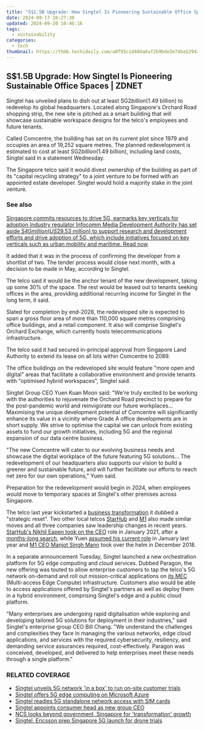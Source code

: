 ```yaml
---
title: "S$1.5B Upgrade: How Singtel Is Pioneering Sustainable Office Spaces | ZDNET"
date: 2024-09-17 16:27:30
updated: 2024-09-20 10:46:16
tags:
  - sustainability
categories:
  - tech
thumbnail: https://thmb.techidaily.com/a0f93c1d40da6af2b9bde3e74ba5294285ae770778758b00dbab648f390ba250.jpg
---
```


## S$1.5B Upgrade: How Singtel Is Pioneering Sustainable Office Spaces | ZDNET

Singtel has unveiled plans to dish out at least SG$2 billion ($1.49 billion) to redevelop its global headquarters. Located along Singapore's Orchard Road shopping strip, the new site is pitched as a smart building that will showcase sustainable workspace designs for the telco's employees and future tenants. 

Called Comcentre, the building has sat on its current plot since 1979 and occupies an area of 19,252 square metres. The planned redevelopment is estimated to cost at least SG$2 billion ($1.49 billion), including land costs, Singtel said in a statement Wednesday. 

The Singapore telco said it would divest ownership of the building as part of its "capital recycling strategy" to a joint venture to be formed with an appointed estate developer. Singtel would hold a majority stake in the joint venture. 

### See also

[Singapore commits resources to drive 5G, earmarks key verticals for adoption Industry regulator Infocomm Media Development Authority has set aside S$40 million (US$29.53 million) to support research and development efforts and drive adoption of 5G, which include initiatives focused on key verticals such as urban mobility and maritime.  Read now](https://www.zdnet.com/article/singapore-commits-resources-to-drive-5g-earmarks-key-verticals-for-adoption/)

It added that it was in the process of confirming the developer from a shortlist of two. The tender process would close next month, with a decision to be made in May, according to Singtel. 

The telco said it would be the anchor tenant of the new development, taking up some 30% of the space. The rest would be leased out to tenants seeking offices in the area, providing additional recurring income for Singtel in the long term, it said. 

Slated for completion by end-2028, the redeveloped site is expected to span a gross floor area of more than 110,000 square metres comprising office buildings, and a retail component. It also will comprise Singtel's Orchard Exchange, which currently hosts telecommunications infrastructure. 

The telco said it had secured in-principal approval from Singapore Land Authority to extend its lease on all lots within Comcentre to 2089\. 

The office buildings on the redeveloped site would feature "more open and digital" areas that facilitate a collaborative environment and provide tenants with "optimised hybrid workspaces", Singtel said. 

Singtel Group CEO Yuen Kuan Moon said: "We're truly excited to be working with the authorities to rejuvenate the Orchard Road precinct to prepare for the post-pandemic world and reinvigorate our future workplaces... Maximising the unique development potential of Comcentre will significantly enhance its value in a vicinity where Grade A office developments are in short supply. We strive to optimise the capital we can unlock from existing assets to fund our growth initiatives, including 5G and the regional expansion of our data centre business.

"The new Comcentre will cater to our evolving business needs and showcase the digital workplace of the future featuring 5G solutions... The redevelopment of our headquarters also supports our vision to build a greener and sustainable future, and will further facilitate our efforts to reach net zero for our own operations," Yuen said. 

Preparation for the redevelopment would begin in 2024, when employees would move to temporary spaces at Singtel's other premises across Singapore. 

The telco last year kickstarted a [business transformation](https://www.zdnet.com/article/ncs-looks-beyond-government-singapore-for-transformation-growth/) it dubbed a "strategic reset". Two other local telcos [StarHub](https://www.zdnet.com/article/starhub-unveils-five-year-transformation-plan-focused-on-digital-life/) and [M1](https://www.zdnet.com/article/m1-to-delist-begin-transformation-journey/) also made similar moves and all three companies saw leadership changes in recent years. [StarHub's Nikhil Eapen took on the CEO](https://www.starhub.com/about-us/newsroom/2020/december/starhub-appoints-nikhil-eapen-as-ceo.html) role in January 2021, after a [months-long search](https://www.zdnet.com/article/starhub-on-the-hunt-for-new-ceo/), while Yuen [assumed his current role](https://www.zdnet.com/article/singtel-appoints-consumer-head-as-new-group-ceo/) in January last year and [M1 CEO Manjot Singh Mann](https://www.zdnet.com/article/m1-ceo-to-retire-with-buyout-talks-hanging-overhead/) took over the helm in December 2018.

In a separate announcement Tuesday, Singtel launched a new orchestration platform for 5G edge computing and cloud services. Dubbed Paragon, the new offering was touted to allow enterprise customers to tap the telco's 5G network on-demand and roll out mission-critical applications on [its MEC](https://www.zdnet.com/article/singtel-offers-5g-edge-computing-on-microsoft-azure/) (Multi-access Edge Compute) infrastructure. Customers also would be able to access applications offered by Singtel's partners as well as deploy them in a hybrid environment, comprising Singtel's edge and a public cloud platform. 

"Many enterprises are undergoing rapid digitalisation while exploring and developing tailored 5G solutions for deployment in their industries," said Singtel's enterprise group CEO Bill Chang. "We understand the challenges and complexities they face in managing the various networks, edge cloud applications, and services with the required cybersecurity, resiliency, and demanding service assurances required, cost-effectively. Paragon was conceived, developed, and delivered to help enterprises meet these needs through a single platform."

### RELATED COVERAGE

* [Singtel unveils 5G network 'in a box' to run on-site customer trials](https://www.zdnet.com/article/singtel-unveils-5g-network-in-a-box-to-run-on-site-customer-trials/)
* [Singtel offers 5G edge computing on Microsoft Azure](https://www.zdnet.com/article/singtel-offers-5g-edge-computing-on-microsoft-azure/)
* [Singtel readies 5G standalone network access with SIM cards](https://www.zdnet.com/article/singtel-readies-5g-standalone-network-access-with-sim-cards/)
* [Singtel appoints consumer head as new group CEO](https://www.zdnet.com/article/singtel-appoints-consumer-head-as-new-group-ceo/)
* [NCS looks beyond government, Singapore for 'transformation' growth](https://www.zdnet.com/article/ncs-looks-beyond-government-singapore-for-transformation-growth/)
* [Singtel, Ericsson prep Singapore 5G launch for drone trials](https://www.zdnet.com/article/singtel-ericsson-prep-singapore-5g-launch-for-drone-trials/)

<ins class="adsbygoogle"
     style="display:block"
     data-ad-format="autorelaxed"
     data-ad-client="ca-pub-7571918770474297"
     data-ad-slot="1223367746"></ins>



<ins class="adsbygoogle"
     style="display:block"
     data-ad-client="ca-pub-7571918770474297"
     data-ad-slot="8358498916"
     data-ad-format="auto"
     data-full-width-responsive="true"></ins>
